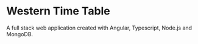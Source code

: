 # Western Time Table

A full stack web application created with Angular, Typescript, Node.js and MongoDB.
